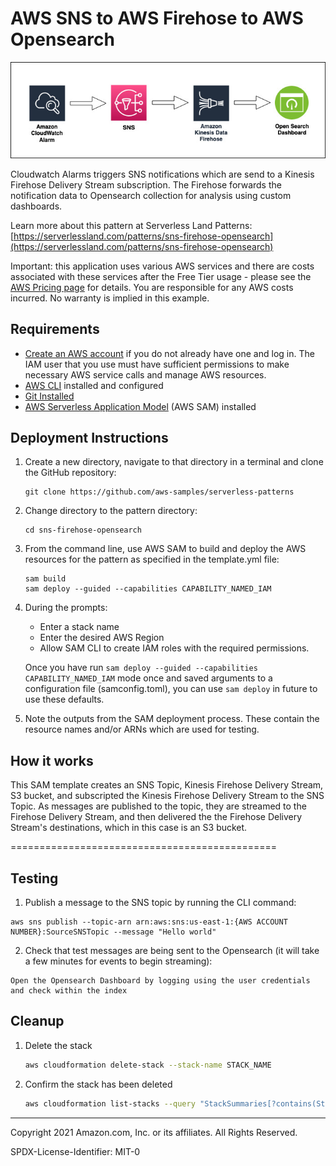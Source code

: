 # AWS SNS to AWS Firehose to AWS Opensearch 

![Concept](./sns-firehose-opensearch.jpg)

Cloudwatch Alarms triggers SNS notifications which are send to a Kinesis Firehose Delivery Stream subscription. The Firehose forwards the notification data to Opensearch collection for analysis using custom dashboards.

Learn more about this pattern at Serverless Land Patterns: [https://serverlessland.com/patterns/sns-firehose-opensearch](https://serverlessland.com/patterns/sns-firehose-opensearch)

Important: this application uses various AWS services and there are costs associated with these services after the Free Tier usage - please see the [AWS Pricing page](https://aws.amazon.com/pricing/) for details. You are responsible for any AWS costs incurred. No warranty is implied in this example.

## Requirements

* [Create an AWS account](https://portal.aws.amazon.com/gp/aws/developer/registration/index.html) if you do not already have one and log in. The IAM user that you use must have sufficient permissions to make necessary AWS service calls and manage AWS resources.
* [AWS CLI](https://docs.aws.amazon.com/cli/latest/userguide/install-cliv2.html) installed and configured
* [Git Installed](https://git-scm.com/book/en/v2/Getting-Started-Installing-Git)
* [AWS Serverless Application Model](https://docs.aws.amazon.com/serverless-application-model/latest/developerguide/serverless-sam-cli-install.html) (AWS SAM) installed

## Deployment Instructions

1. Create a new directory, navigate to that directory in a terminal and clone the GitHub repository:
    ``` 
    git clone https://github.com/aws-samples/serverless-patterns
    ```
1. Change directory to the pattern directory:
    ```
    cd sns-firehose-opensearch
    ```
1. From the command line, use AWS SAM to build and deploy the AWS resources for the pattern as specified in the template.yml file:
    ```
    sam build
    sam deploy --guided --capabilities CAPABILITY_NAMED_IAM
    ```
1. During the prompts:
    * Enter a stack name
    * Enter the desired AWS Region
    * Allow SAM CLI to create IAM roles with the required permissions.

    Once you have run `sam deploy --guided --capabilities CAPABILITY_NAMED_IAM` mode once and saved arguments to a configuration file (samconfig.toml), you can use `sam deploy` in future to use these defaults.

1. Note the outputs from the SAM deployment process. These contain the resource names and/or ARNs which are used for testing.

## How it works

This SAM template creates an SNS Topic, Kinesis Firehose Delivery Stream, S3 bucket, and subscripted the Kinesis Firehose Delivery Stream to the SNS Topic. As messages are published to the topic, they are streamed to the Firehose Delivery Stream, and then delivered the the Firehose Delivery Stream's destinations, which in this case is an S3 bucket. 

==============================================

## Testing

1. Publish a message to the SNS topic by running the CLI command: 
```
aws sns publish --topic-arn arn:aws:sns:us-east-1:{AWS ACCOUNT NUMBER}:SourceSNSTopic --message "Hello world"
```

2. Check that test messages are being sent to the Opensearch (it will take a few minutes for events to begin streaming):

```
Open the Opensearch Dashboard by logging using the user credentials and check within the index
```


## Cleanup
 
1. Delete the stack
    ```bash
    aws cloudformation delete-stack --stack-name STACK_NAME
    ```
1. Confirm the stack has been deleted
    ```bash
    aws cloudformation list-stacks --query "StackSummaries[?contains(StackName,'STACK_NAME')].StackStatus"
    ```
----
Copyright 2021 Amazon.com, Inc. or its affiliates. All Rights Reserved.

SPDX-License-Identifier: MIT-0

